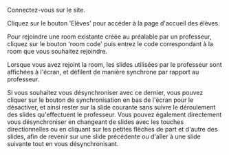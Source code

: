 Connectez-vous sur le site. 

Cliquez sur le bouton 'Elèves' pour accéder à la page d'accueil des élèves.

Pour rejoindre une room existante créée au préalable par un professeur, cliquez sur le bouton 'room code' puis entrez le code correspondant à la room que vous souhaitez rejoindre.

Lorsque vous avez rejoint la room, les slides utilisées par le professeur sont affichées à l'écran, et défilent de manière synchrone par rapport au professeur.

Si vous souhaitez vous désynchroniser avec ce dernier, vous pouvez cliquer sur le bouton de synchronisation en bas de l'écran pour le désactiver, et ainsi rester sur la slide courante sans suivre le déroulement des slides qu'effectuent le professeur. Vous pouvez également directement vous désynchroniser en changeant de slides avec les touches directionnelles ou en cliquant sur les petites flèches de part et d'autre des slides, afin de revenir sur une slide précédente ou d'aller à une slide suivante tout en vous désynchronisant.